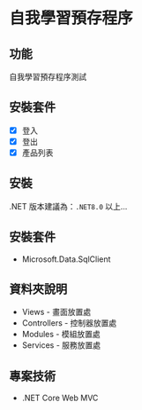 # 自我學習預存程序

## 功能

自我學習預存程序測試

## 安裝套件

- [x] 登入
- [x] 登出
- [x] 產品列表

## 安裝

.NET 版本建議為：`.NET8.0` 以上...

## 安裝套件

- Microsoft.Data.SqlClient

## 資料夾說明

- Views - 畫面放置處
- Controllers - 控制器放置處
- Modules - 模組放置處
- Services - 服務放置處

## 專案技術

- .NET Core Web MVC



